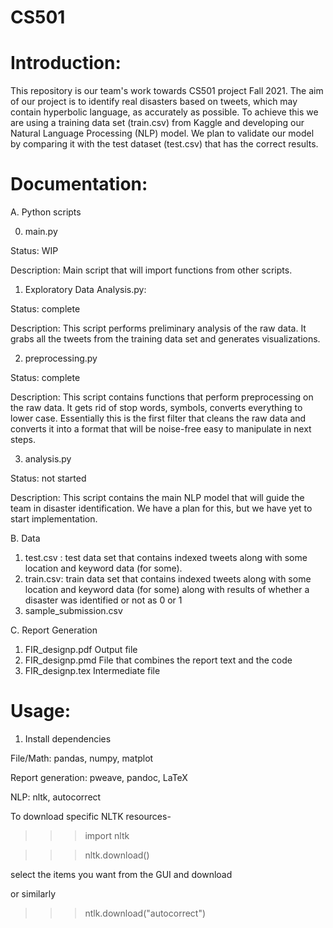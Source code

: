 # CS501

# **Introduction**:

This repository is our team's work towards CS501 project Fall 2021.
The aim of our project is to identify real disasters based on tweets, which may contain hyperbolic language, as accurately as possible. To achieve this we are using a training data set (train.csv) from Kaggle and developing our Natural Language Processing (NLP) model. We plan to validate our model by comparing it with the test dataset (test.csv) that has the correct results.


# **Documentation:**

A. Python scripts


0. main.py

Status: WIP

Description: Main script that will import functions from other scripts.


1. Exploratory Data Analysis.py: 

Status: complete

Description: This script performs preliminary analysis of the raw data. It grabs all the tweets from the training data set and generates visualizations. 


2. preprocessing.py

Status: complete

Description: This script contains functions that perform preprocessing on the raw data. It gets rid of stop words, symbols, converts everything to lower case. Essentially this is the first filter that cleans the raw data and converts it into a format that will be noise-free easy to manipulate in next steps.


3.  analysis.py

Status: not started

Description: This script contains the main NLP model that will guide the team in disaster identification. We have a plan for this, but we have yet to start implementation.


B. Data

1. test.csv : test data set that contains indexed tweets along with some location and keyword data (for some).
2. train.csv: train data set that contains indexed tweets along with some location and keyword data (for some) along with results of whether a disaster was identified or not as 0 or 1
3. sample_submission.csv

C. Report Generation
1. FIR_designp.pdf Output file
2. FIR_designp.pmd File that combines the report text and the code
3. FIR_designp.tex Intermediate file



# **Usage:**

1. Install dependencies

File/Math: pandas, numpy, matplot

Report generation: pweave, pandoc, LaTeX

NLP: nltk, autocorrect

To download specific NLTK resources-
>>>import nltk

>>>nltk.download()

select the items you want from the GUI and download

or similarly

>>>ntlk.download("autocorrect")
